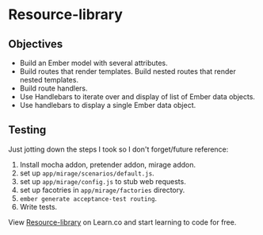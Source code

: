 # Resource-library

## Objectives

* Build an Ember model with several attributes. 
* Build routes that render templates. Build nested routes that render nested templates. 
* Build route handlers. 
* Use Handlebars to iterate over and display of list of Ember data objects. 
* Use handlebars to display a single Ember data object.

## Testing

Just jotting down the steps I took so I don't forget/future reference:

1. Install mocha addon, pretender addon, mirage addon. 
2. set up `app/mirage/scenarios/default.js`.
3. set up `app/mirage/config.js` to stub web requests. 
4. set up facotries in `app/mirage/factories` directory. 
5. `ember generate acceptance-test routing`.
6. Write tests. 
<p data-visibility='hidden'>View <a href='https://learn.co/lessons/ember-data-lab' title='Resource-library'>Resource-library</a> on Learn.co and start learning to code for free.</p>

